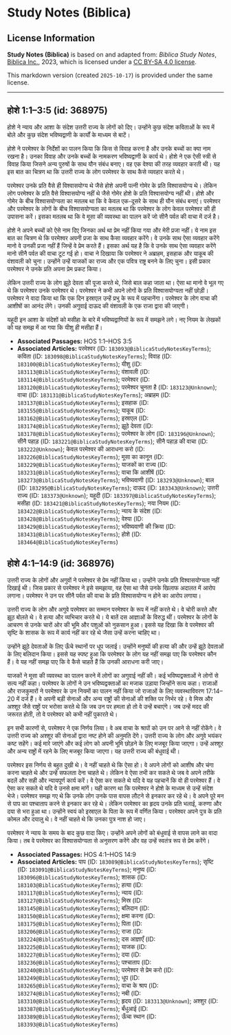 # Study Notes (Biblica)

## License Information

**Study Notes (Biblica)** is based on and adapted from: _Biblica Study Notes_, [Biblica Inc.](https://www.biblica.com/), 2023, which is licensed under a [CC BY-SA 4.0 license](https://creativecommons.org/licenses/by-sa/4.0/legalcode.en).

This markdown version (created `2025-10-17`) is provided under the same license.



--------------------------------

## होशे 1:1–3:5 (id: 368975)

होशे ने न्याय और आशा के संदेश उत्तरी राज्य के लोगों को दिए। उन्होंने कुछ संदेश कविताओं के रूप में बोले और कुछ संदेश भविष्यद्वाणी के कार्यों के माध्यम से बाटें।

होशे ने परमेश्वर के निर्देशों का पालन किया कि किस से विवाह करना है और उनके बच्चों का क्या नाम रखना है। उनका विवाह और उनके बच्चों के नामकरण भविष्यद्वाणी  के कार्य थे। होशे ने एक ऐसी स्त्री से विवाह किया जिसने अन्य पुरुषों के साथ यौन संबंध बनाए। वह एक वेश्या की तरह व्यवहार करती थी। यह इस बात का चित्रण था कि उत्तरी राज्य के लोग परमेश्वर के साथ कैसे व्यवहार करते थे।

परमेश्वर उनके प्रति वैसे ही विश्वासयोग्य थे जैसे होशे अपनी पत्नी गोमेर के प्रति विश्वासयोग्य थे। लेकिन लोग परमेश्वर के प्रति वैसे विश्वासयोग्य नहीं थे जैसे गोमेर होशे के प्रति विश्वासयोग्य नहीं थी। होशे और गोमेर के बीच विश्वासयोग्यता का मतलब था कि वे केवल एक\-दूसरे के साथ ही यौन संबंध बनाएं। परमेश्वर और परमेश्वर के लोगों के बीच विश्वासयोग्यता का मतलब था कि परमेश्वर के लोग केवल परमेश्वर की ही उपासना करें। इसका मतलब था कि वे मूसा की व्यवस्था का पालन करें जो सीनै पर्वत की वाचा में दर्ज है।

होशे ने अपने बच्चों को ऐसे नाम दिए जिनका अर्थ था प्रेम नहीं किया गया और मेरी प्रजा नहीं। ये नाम इस बात का चित्रण थे कि परमेश्वर अपनी प्रजा के साथ कैसा व्यवहार करेंगे। वे उनके साथ ऐसा व्यवहार करेंगे मानो वे उनकी प्रजा नहीं हैं जिन्हें वे प्रेम करते हैं। इसका अर्थ यह है कि वे उनके साथ ऐसा व्यवहार करेंगे मानो सीनै पर्वत की वाचा टूट गई हो। वाचा ने दिखाया कि परमेश्वर ने अब्राहम, इसहाक और याकूब की वंशावली को चुना। उन्होंने उन्हें याजकों का राज्य और एक पवित्र राष्ट्र बनने के लिए चुना। इसी प्रकार परमेश्वर ने उनके प्रति अपना प्रेम प्रकट किया।

लेकिन उत्तरी राज्य के लोग झूठे देवता की पूजा करते थे, जिसे बाल कहा जाता था। ऐसा था मानो वे भूल गए थे कि परमेश्वर उनके परमेश्वर थे। परमेश्वर ने कभी अपने लोगों के प्रति विश्वासयोग्यता नहीं छोड़ी। परमेश्वर ने वादा किया था कि एक दिन इस्राएल उन्हें प्रभु के रूप में पहचानेंगा। परमेश्वर के लोग वाचा की आशीषों का आनंद लेंगे। उनकी अगुवाई दाऊद की वंशावली के एक राजा द्वारा की जाएगी।

यहूदी इन आशा के संदेशों को मसीहा के बारे में भविष्यद्वाणियों के रूप में समझने लगे। नए नियम के लेखकों को यह समझ में आ गया कि यीशु ही मसीहा हैं।

* **Associated Passages:** HOS 1:1–HOS 3:5
* **Associated Articles:** परमेश्वर (ID: `183093@BiblicaStudyNotesKeyTerms`); कविता (ID: `183098@BiblicaStudyNotesKeyTerms`); विवाह (ID: `183100@BiblicaStudyNotesKeyTerms`); यीशु  (ID: `183113@BiblicaStudyNotesKeyTerms`); वंशावली  (ID: `183114@BiblicaStudyNotesKeyTerms`); परमेश्वर (ID: `183120@BiblicaStudyNotesKeyTerms`); परमेश्वर चुनता है (ID: `183123@Unknown`); वाचा (ID: `183131@BiblicaStudyNotesKeyTerms`); अब्राहम (ID: `183137@BiblicaStudyNotesKeyTerms`); इसहाक  (ID: `183155@BiblicaStudyNotesKeyTerms`); याकूब  (ID: `183162@BiblicaStudyNotesKeyTerms`); इस्राएल  (ID: `183174@BiblicaStudyNotesKeyTerms`); झूठे देवता (ID: `183178@BiblicaStudyNotesKeyTerms`); परमेश्वर के लोग  (ID: `183196@Unknown`); सीनै पहाड़ (ID: `183221@BiblicaStudyNotesKeyTerms`); सीनै पहाड़ की वाचा (ID: `183222@Unknown`); केवल परमेश्वर की आराधना करो (ID: `183226@BiblicaStudyNotesKeyTerms`); मूसा का कानून (ID: `183229@BiblicaStudyNotesKeyTerms`); याजकों का राज्य (ID: `183231@BiblicaStudyNotesKeyTerms`); वाचा कि आशीषें (ID: `183273@BiblicaStudyNotesKeyTerms`); भविष्यवाणी (ID: `183293@Unknown`); बाल (ID: `183295@BiblicaStudyNotesKeyTerms`); दाऊद (ID: `183343@Unknown`); उत्तरी राज्य (ID: `183373@Unknown`); यहूदी (ID: `183397@BiblicaStudyNotesKeyTerms`); मसीहा (ID: `183421@BiblicaStudyNotesKeyTerms`); नया नियम (ID: `183422@BiblicaStudyNotesKeyTerms`); न्याय के संदेश (ID: `183428@BiblicaStudyNotesKeyTerms`); वेश्या (ID: `183429@BiblicaStudyNotesKeyTerms`); भविष्यवाणी की क्रिया (ID: `183431@BiblicaStudyNotesKeyTerms`); होशे (ID: `183464@BiblicaStudyNotesKeyTerms`)

## होशे 4:1–14:9 (id: 368976)

उत्तरी राज्य के लोगों और अगुवों ने परमेश्वर से प्रेम नहीं किया था। उन्होंने उनके प्रति विश्वासयोग्यता नहीं दिखाई थी। जिस प्रकार से परमेश्वर ने इसे समझाया, वह ऐसा था जैसे उनके खिलाफ अदालत में आरोप लगाना। परमेश्वर ने उन पर सीनै पर्वत की वाचा के प्रति विश्वासयोग्य न होने का आरोप लगाया।

उत्तरी राज्य के लोग और अगुवे परमेश्वर का सम्मान परमेश्वर के रूप में नहीं करते थे। वे चोरी करते और झूठ बोलते थे। वे हत्या और व्यभिचार करते थे। ये बातें दस आज्ञाओं के विरुद्ध थीं। परमेश्वर के लोगों के आचरण से उनके चारों ओर की भूमि और पशुओं को नुकसान हुआ। इससे यह दिखा कि वे परमेश्वर की सृष्टि के शासक के रूप में कार्य नहीं कर रहे थे जैसा उन्हें करना चाहिए था।

उन्होंने झूठे देवताओं के लिए ऊँचे स्थानों पर धूप जलाई। उन्होंने मनुष्यों की हत्या की और उन्हें झूठे देवताओं के लिए बलिदान किया। इससे यह स्पष्ट हुआ कि परमेश्वर के लोग यह नहीं समझ पाए कि परमेश्वर कौन हैं। वे यह नहीं समझ पाए कि वे कैसे चाहते हैं कि उनकी आराधना करी जाए।

याजकों ने मूसा की व्यवस्था का पालन करने में लोगों का अगुवाई नहीं की। कई भविष्यद्वक्ताओं ने लोगों से सत्य नहीं कहा। परमेश्वर के लोगों ने उन भविष्यद्वक्ताओं का मजाक उड़ाया जिन्होंने सत्य कहा। राजाओं और राजकुमारों ने परमेश्वर के उन नियमों का पालन नहीं किया जो राजाओं के लिए व्यवस्थाविवरण 17:14–20 में दर्ज हैं। वे अपनी बड़ी सेनाओं और अन्य राष्ट्रों की सेनाओं की शक्ति पर निर्भर रहे। वे मिस्र और अश्शूर जैसे राष्ट्रों पर भरोसा करते थे कि जब उन पर हमला हो तो वे उन्हें बचाएंगे। जब उन्हें मदद की जरूरत होती, तो वे परमेश्वर को कभी नहीं पुकारते थे।

इन सभी कारणों से, परमेश्वर ने एक निर्णय लिया। वे अब वाचा के श्रापों को उन पर आने से नहीं रोकेंगे। वे उत्तरी राज्य को अश्शूर की सेनाओं द्वारा नष्ट होने की अनुमति देंगे। उत्तरी राज्य के लोग और अगुवे भयंकर कष्ट सहेंगे। कई मारे जाएंगे और कई लोग को अपनी भूमि छोड़ने के लिए मजबूर किया जाएगा। उन्हें अश्शूर और अन्य राष्ट्रों में रहने के लिए मजबूर किया जाएगा। यह उत्तरी राज्य की बंधुवाई थी।

परमेश्वर इस निर्णय से बहुत दुखी थे। वे नहीं चाहते थे कि ऐसा हो। वे अपने लोगों को आशीष और चंगा करना चाहते थे और उन्हें सफलता देना चाहते थे। लेकिन वे ऐसा तभी कर सकते थे जब वे अपने तरीके बदलें और सही और न्यायपूर्ण कार्य करें। वे ऐसा कर सकते थे यदि वे यह पहचानें कि वो ही परमेश्वर हैं। वे ऐसा कर सकते थे यदि वे उनसे क्षमा मांगें। यही कारण था कि परमेश्वर ने होशे के माध्यम से उन्हें संदेश भेजे। परमेश्वर समझ गए थे कि उनके लोग उनके पास वापस लौटने से इनकार कर रहे थे। वे अपने पूरे मन से पाप का पश्चाताप करने से इनकार कर रहे थे। लेकिन परमेश्वर का हृदय उनके प्रति भलाई, करुणा और दया से भरा हुआ था। उन्होंने स्वयं को इस्राएल के पिता के रूप में वर्णित किया। परमेश्वर अपने पुत्र के प्रति कोमल और दयालु थे। वे नहीं चाहते थे कि उनका पुत्र नाश हो जाए।

परमेश्वर ने न्याय के समय के बाद कुछ वादा किए। उन्होंने अपने लोगों को बंधुवाई से वापस लाने का वादा किया। तब वे परमेश्वर का विश्वासयोग्यता से अनुसरण करेंगे और वह उन्हें स्वतंत्र रूप से प्रेम करेंगे।

* **Associated Passages:** HOS 4:1–HOS 14:9
* **Associated Articles:** पाप (ID: `183089@BiblicaStudyNotesKeyTerms`); सृष्टि (ID: `183091@BiblicaStudyNotesKeyTerms`); मनुष्य (ID: `183096@BiblicaStudyNotesKeyTerms`); शासक (ID: `183103@BiblicaStudyNotesKeyTerms`); हत्या (ID: `183117@BiblicaStudyNotesKeyTerms`); न्याय  (ID: `183127@BiblicaStudyNotesKeyTerms`); मिस्र (ID: `183145@BiblicaStudyNotesKeyTerms`); बलिदान (ID: `183150@BiblicaStudyNotesKeyTerms`); क्षमा करना (ID: `183175@BiblicaStudyNotesKeyTerms`); पिता (ID: `183206@BiblicaStudyNotesKeyTerms`); राजा (ID: `183224@BiblicaStudyNotesKeyTerms`); दस आज्ञाएँ (ID: `183225@BiblicaStudyNotesKeyTerms`); याजक (ID: `183227@BiblicaStudyNotesKeyTerms`); दया (ID: `183236@BiblicaStudyNotesKeyTerms`); पश्चाताप (ID: `183240@BiblicaStudyNotesKeyTerms`); परमेश्वर से प्रेम करो (ID: `183249@BiblicaStudyNotesKeyTerms`); धूप (ID: `183265@BiblicaStudyNotesKeyTerms`); वाचा के श्राप (ID: `183274@BiblicaStudyNotesKeyTerms`); नबी (ID: `183310@BiblicaStudyNotesKeyTerms`); हृदय (ID: `183313@Unknown`); अश्शुर  (ID: `183387@BiblicaStudyNotesKeyTerms`); बँधुआई  (ID: `183389@BiblicaStudyNotesKeyTerms`); ऊँचा स्थान (ID: `183393@BiblicaStudyNotesKeyTerms`)

